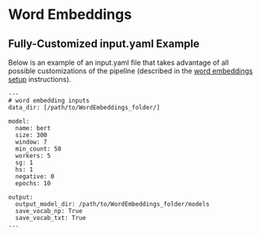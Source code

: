 
# Word Embeddings

## Fully-Customized input.yaml Example
Below is an example of an input.yaml file that takes advantage of all possible customizations of the pipeline (described in the [word embeddings setup](https://github.com/patriChiril/miie_beta/blob/main/documentation/user_documentation/wordEmbeddings.md) instructions).
```
---
# word embedding inputs
data_dir: [/path/to/WordEmbeddings_folder/]

model:
  name: bert
  size: 300
  window: 7
  min_count: 50
  workers: 5
  sg: 1
  hs: 1
  negative: 0
  epochs: 10

output:
  output_model_dir: /path/to/WordEmbeddings_folder/models
  save_vocab_np: True
  save_vocab_txt: True
...
``` 
